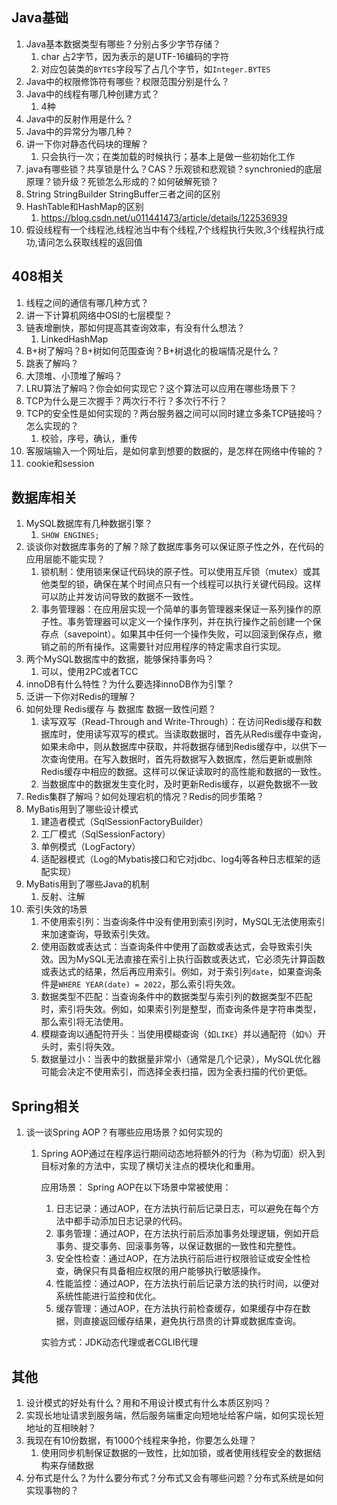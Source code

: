 ## Java基础

1. Java基本数据类型有哪些？分别占多少字节存储？
	1. char 占2字节，因为表示的是UTF-16编码的字符
	2. 对应包装类的`BYTES`字段写了占几个字节，如`Integer.BYTES`
2. Java中的权限修饰符有哪些？权限范围分别是什么？
3. Java中的线程有哪几种创建方式？
	1. 4种
4. Java中的反射作用是什么？
5. Java中的异常分为哪几种？
6. 讲一下你对静态代码块的理解？
	1. 只会执行一次；在类加载的时候执行；基本上是做一些初始化工作
7. java有哪些锁？共享锁是什么？CAS？乐观锁和悲观锁？synchronied的底层原理？锁升级？死锁怎么形成的？如何破解死锁？
8. String StringBuilder StringBuffer三者之间的区别
9. HashTable和HashMap的区别
	1. https://blog.csdn.net/u011441473/article/details/122536939
10. 假设线程有一个线程池,线程池当中有个线程,7个线程执行失败,3个线程执行成功,请问怎么获取线程的返回值

## 408相关

1. 线程之间的通信有哪几种方式？
2. 讲一下计算机网络中OSI的七层模型？
3. 链表增删快，那如何提高其查询效率，有没有什么想法？
	1. LinkedHashMap
4. B+树了解吗？B+树如何范围查询？B+树退化的极端情况是什么？
5. 跳表了解吗？
6. 大顶堆、小顶堆了解吗？
7. LRU算法了解吗？你会如何实现它？这个算法可以应用在哪些场景下？
8. TCP为什么是三次握手？两次行不行？多次行不行？
9. TCP的安全性是如何实现的？两台服务器之间可以同时建立多条TCP链接吗？怎么实现的？
	1. 校验，序号，确认，重传
10. 客服端输入一个网址后，是如何拿到想要的数据的，是怎样在网络中传输的？
11. cookie和session

## 数据库相关

1. MySQL数据库有几种数据引擎？
	1. `SHOW ENGINES;`
2. 谈谈你对数据库事务的了解？除了数据库事务可以保证原子性之外，在代码的应用层能不能实现？
	1. 锁机制：使用锁来保证代码块的原子性。可以使用互斥锁（mutex）或其他类型的锁，确保在某个时间点只有一个线程可以执行关键代码段。这样可以防止并发访问导致的数据不一致性。
	2. 事务管理器：在应用层实现一个简单的事务管理器来保证一系列操作的原子性。事务管理器可以定义一个操作序列，并在执行操作之前创建一个保存点（savepoint）。如果其中任何一个操作失败，可以回滚到保存点，撤销之前的所有操作。这需要针对应用程序的特定需求自行实现。
3. 两个MySQL数据库中的数据，能够保持事务吗？ 
	1. 可以，使用2PC或者TCC
4. innoDB有什么特性？为什么要选择innoDB作为引擎？
5. 泛讲一下你对Redis的理解？
6. 如何处理 Redis缓存 与 数据库 数据一致性问题？
	1. 读写双写（Read-Through and Write-Through）：在访问Redis缓存和数据库时，使用读写双写的模式。当读取数据时，首先从Redis缓存中查询，如果未命中，则从数据库中获取，并将数据存储到Redis缓存中，以供下一次查询使用。在写入数据时，首先将数据写入数据库，然后更新或删除Redis缓存中相应的数据。这样可以保证读取时的高性能和数据的一致性。
	2. 当数据库中的数据发生变化时，及时更新Redis缓存，以避免数据不一致
7. Redis集群了解吗？如何处理宕机的情况？Redis的同步策略？
8. MyBatis用到了哪些设计模式
	1. 建造者模式（SqlSessionFactoryBuilder）
	2. 工厂模式（SqlSessionFactory）
	3. 单例模式（LogFactory）
	4. 适配器模式（Log的Mybatis接口和它对jdbc、log4j等各种日志框架的适配实现）
9. MyBatis用到了哪些Java的机制
	1. 反射、注解
10. 索引失效的场景
	1. 不使用索引列：当查询条件中没有使用到索引列时，MySQL无法使用索引来加速查询，导致索引失效。
	2. 使用函数或表达式：当查询条件中使用了函数或表达式，会导致索引失效。因为MySQL无法直接在索引上执行函数或表达式，它必须先计算函数或表达式的结果，然后再应用索引。例如，对于索引列`date`，如果查询条件是`WHERE YEAR(date) = 2022`，那么索引将失效。
	3. 数据类型不匹配：当查询条件中的数据类型与索引列的数据类型不匹配时，索引将失效。例如，如果索引列是整型，而查询条件是字符串类型，那么索引将无法使用。
	4. 模糊查询以通配符开头：当使用模糊查询（如`LIKE`）并以通配符（如`%`）开头时，索引将失效。
	5. 数据量过小：当表中的数据量非常小（通常是几个记录），MySQL优化器可能会决定不使用索引，而选择全表扫描，因为全表扫描的代价更低。

## Spring相关

1. 谈一谈Spring AOP？有哪些应用场景？如何实现的

	1. Spring AOP通过在程序运行期间动态地将额外的行为（称为切面）织入到目标对象的方法中，实现了横切关注点的模块化和重用。

		应用场景： Spring AOP在以下场景中常被使用：

		1. 日志记录：通过AOP，在方法执行前后记录日志，可以避免在每个方法中都手动添加日志记录的代码。
		2. 事务管理：通过AOP，在方法执行前后添加事务处理逻辑，例如开启事务、提交事务、回滚事务等，以保证数据的一致性和完整性。
		3. 安全性检查：通过AOP，在方法执行前后进行权限验证或安全性检查，确保只有具备相应权限的用户能够执行敏感操作。
		4. 性能监控：通过AOP，在方法执行前后记录方法的执行时间，以便对系统性能进行监控和优化。
		5. 缓存管理：通过AOP，在方法执行前检查缓存，如果缓存中存在数据，则直接返回缓存结果，避免执行昂贵的计算或数据库查询。

		实验方式：JDK动态代理或者CGLIB代理



## 其他

1. 设计模式的好处有什么？用和不用设计模式有什么本质区别吗？
2. 实现长地址请求到服务端，然后服务端重定向短地址给客户端，如何实现长短地址的互相映射？
3. 我现在有10份数据，有1000个线程来争抢，你要怎么处理？
	1. 使用同步机制保证数据的一致性，比如加锁，或者使用线程安全的数据结构来存储数据
4. 分布式是什么？为什么要分布式？分布式又会有哪些问题？分布式系统是如何实现事物的？

